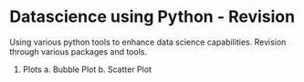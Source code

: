 # Datascience using Python - Revision

Using various python tools to enhance data science capabilities. Revision through various packages and tools.
1. Plots
a. Bubble Plot
b. Scatter Plot
